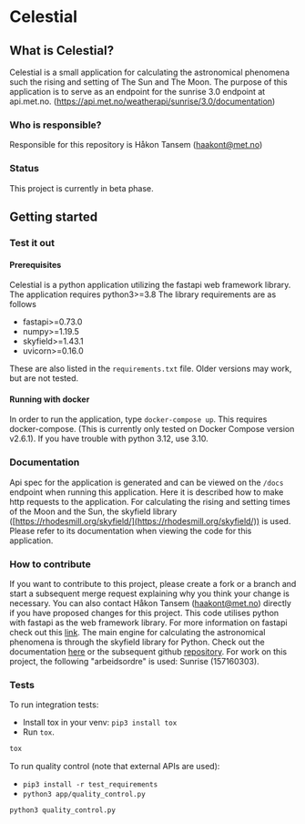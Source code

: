 # Celestial

## What is Celestial?

Celestial is a small application for calculating the astronomical phenomena such the rising and setting of The Sun and The Moon.
The purpose of this application is to serve as an endpoint for the sunrise 3.0 endpoint at api.met.no. (<https://api.met.no/weatherapi/sunrise/3.0/documentation>)

### Who is responsible?

Responsible for this repository is Håkon Tansem (haakont@met.no)

### Status

This project is currently in beta phase.

## Getting started

### Test it out

#### Prerequisites

Celestial is a python application utilizing the fastapi web framework library.
The application requires python3>=3.8
The library requirements are as follows

- fastapi>=0.73.0
- numpy>=1.19.5
- skyfield>=1.43.1
- uvicorn>=0.16.0

These are also listed in the `requirements.txt` file.
Older versions may work, but are not tested.

#### Running with docker

In order to run the application, type `docker-compose up`.
This requires docker-compose. (This is currently only tested on Docker Compose version v2.6.1). If you have trouble with python 3.12, use 3.10.

### Documentation

Api spec for the application is generated and can be viewed on the `/docs` endpoint when running this application. Here it is described how to make http requests to the application.
For calculating the rising and setting times of the Moon and the Sun, the skyfield library ([https://rhodesmill.org/skyfield/](https://rhodesmill.org/skyfield/)) is used. Please refer to
its documentation when viewing the code for this application.  

### How to contribute

If you want to contribute to this project, please create a fork or a branch and start a subsequent merge request explaining why you think your change is necessary.
You can also contact Håkon Tansem (haakont@met.no) directly if you have proposed changes for this project.
This code utilises python with fastapi as the web framework library. For more information on fastapi check out this [link](https://fastapi.tiangolo.com/).
The main engine for calculating the astronomical phenomena is through the skyfield library for Python. Check out the documentation [here](https://rhodesmill.org/skyfield/) or the subsequent github [repository](https://github.com/skyfielders/python-skyfield).
For work on this project, the following "arbeidsordre" is used: Sunrise (157160303).

### Tests

To run integration tests:

- Install tox in your venv: ```pip3 install tox```
- Run ```tox```.

```bash
tox
```

To run quality control (note that external APIs are used):

- ```pip3 install -r test_requirements```
- ```python3 app/quality_control.py```

```bash
python3 quality_control.py
```
